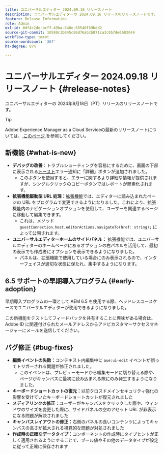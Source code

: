 ```yaml
---
title: ユニバーサルエディター 2024.09.18 リリースノート
description: ユニバーサルエディターの 2024.09.18 リリースのリリースノートです。
feature: Release Information
role: Admin
exl-id: 0df4c2de-bcff-49ba-840e-65540f89bdd2
source-git-commit: 10580c1b045c86d76ab2b871ca3c0b7de6683044
workflow-type: tm+mt
source-wordcount: '367'
ht-degree: 87%

---
```


# ユニバーサルエディター 2024.09.18 リリースノート {#release-notes}

ユニバーサルエディターの 2024年9月18日（PT）リリースのリリースノートです。

>[!TIP]
>
>Adobe Experience Manager as a Cloud Serviceの最新のリリースノートについては、[ このページ ](/help/release-notes/release-notes-cloud/release-notes-current.md) を参照してください。

## 新機能 {#what-is-new}

* **デバッグの改善：**&#x200B;トラブルシューティングを容易にするために、画面の下部に表示される[トースト](https://spectrum.adobe.com/page/toast/)エラー通知に「詳細」ボタンが追加されました。
   * このボタンを使用すると、エラーに関するより詳細な情報が提供されますが、シングルクリックのコピーボタンではレポートが簡素化されます。
* **拡張機能駆動型 URL 処理：**[拡張機能](/help/implementing/universal-editor/customizing.md#extending)では、エディターに読み込まれたページの URL をプログラムで変更できるようになりました。これにより、拡張機能内のナビゲーションオプションを使用して、ユーザーを関連するページに移動して編集できます。
   * これは、メソッド `guestConnection.host.editorActions.navigateTo(href: string);` によって公開されます。
* **ユニバーサルエディターホームのサイドパネル：** 拡張機能では、ユニバーサルエディターのホームページにあるオプションの右パネルを活用して、最初の表示でも作成者にオプションを表示できるようになりました。
   * パネルは、拡張機能で使用している場合にのみ表示されるので、インターフェイスが適切な状態に保たれ、集中するようになります。

## 6.5 サポートの早期導入プログラム {#early-adoption}

早期導入プログラムの一環として AEM 6.5 を使用する際、ヘッドレスユースケースでユニバーサルエディターが使用できるようになりました。

この新機能をテストしてフィードバックを共有することに興味がある場合は、Adobe ID に関連付けられたメールアドレスからアドビカスタマーサクセスマネージャーにメールを送信してください。

## バグ修正 {#bug-fixes}

* **編集イベントの失敗：**&#x200B;コンテキスト内編集中に `aue:ui-edit` イベントが誤ってトリガーされる問題が修正されました。
   * このイベントは、プレビューモードから編集モードに切り替える際や、ページがキャンバスに最初に読み込まれる際にのみ発生するようになりました。
* **キーボードショートカットの復元：**&#x200B;以前クロスドメインセキュリティ強化の影響を受けていたキーボードショートカットが復元されました
* **メディアリンクの修正：**&#x200B;ユーザーがキャンバスをクリックした際や、ウィンドウのサイズを変更した際に、サイドパネルの空のアセット URL が非表示になる問題が解決されました
* **キャンバスレイアウトの修正：**&#x200B;右側のパネルの長いコンテンツによってキャンバスの高さが拡大される視覚的な問題が対処されました
* **作成時の正確なデータタイプ：**&#x200B;コンポーネントの作成時にタイプヒントが正しく適用されるようにすることで、ブール値やその他のデータタイプが設定に従って正確に保存されます
